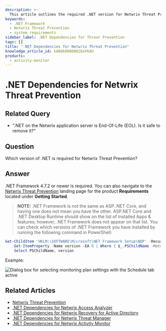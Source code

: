 ```yaml
---
description: >-
  This article outlines the required .NET version for Netwrix Threat Prevention and provides guidance on checking installed .NET Framework versions.
keywords:
  - .NET Framework
  - Netwrix Threat Prevention
  - system requirements
sidebar_label: .NET Dependencies for Threat Prevention
tags: []
title: ".NET Dependencies for Netwrix Threat Prevention"
knowledge_article_id: kA0Qk0000002DxFKAU
products:
  - activity-monitor
---
```


# .NET Dependencies for Netwrix Threat Prevention

## Related Query

- ".NET on the Netwrix application server is End-Of-Life (EOL). Is it safe to remove it?"

## Question

Which version of .NET is required for Netwrix Threat Prevention?

## Answer

.NET Framework 4.7.2 or newer is required. You can also navigate to the [Netwrix Threat Prevention](/docs/threatprevention/) landing page for the product **Requirements** located under **Getting Started**.

> **NOTE:** .NET Framework is not the same as ASP .NET Core, and having one does not mean you have the other. ASP.NET Core and .NET Desktop Runtime should show on the list of installed Apps & features; however, .NET Framework does not appear on that list. You can check which versions of .NET Framework you have installed by running the following command in PowerShell:

```powershell
Get-ChildItem 'HKLM:\SOFTWARE\Microsoft\NET Framework Setup\NDP' -Recurse | 
    Get-ItemProperty -Name version -EA 0 | Where { $_.PSChildName -Match '^(?!S)\p{L}'} | 
    Select PSChildName, version
```

Example:

![Dialog box for selecting monitoring plan settings with the Schedule tab active](https://nwxcorp.file.force.com/servlet/rtaImage?eid=ka0Qk000000DMp7&feoid=00N0g000004CA0p&refid=0EMQk00000Bq4h7)

## Related Articles

- [Netwrix Threat Prevention](/docs/threatprevention/)
- [.NET Dependencies for Netwrix Access Analyzer](/docs/kb/activitymonitor/net_dependencies_for_netwrix_access_analyzer)
- [.NET Dependencies for Netwrix Recovery for Active Directory](/docs/kb/activitymonitor/.net_dependencies_for_netwrix_recovery_for_active_directory)
- [.NET Dependencies for Netwrix Threat Manager](/docs/kb/activitymonitor/.net_dependencies_for_netwrix_threat_manager)
- [.NET Dependencies for Netwrix Activity Monitor](/docs/kb/activitymonitor/.net_dependencies_for_netwrix_activity_monitor)